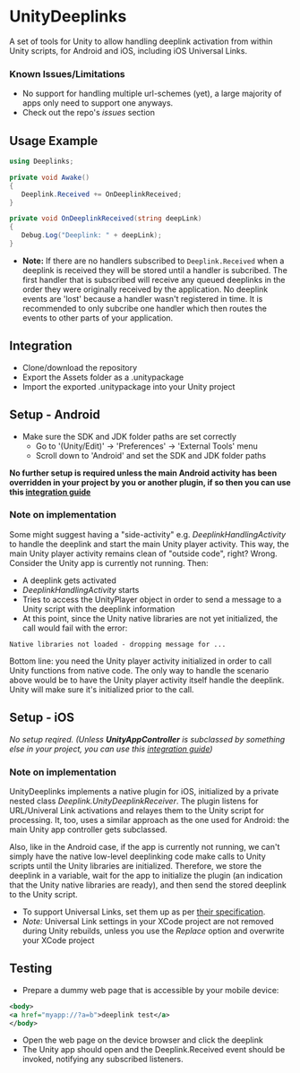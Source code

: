 # UnityDeeplinks
A set of tools for Unity to allow handling deeplink activation from within Unity scripts, for Android and iOS, including iOS Universal Links.
### Known Issues/Limitations
* No support for handling multiple url-schemes (yet), a large majority of apps only need to support one anyways.
* Check out the repo's *issues* section
## Usage Example
 ```cs
 using Deeplinks;
 
 private void Awake() 
 {
    Deeplink.Received += OnDeeplinkReceived;
 }
 
 private void OnDeeplinkReceived(string deepLink)
 {
    Debug.Log("Deeplink: " + deepLink);
 }
 ```
 * **Note:** If there are no handlers subscribed to `Deeplink.Received` when a deeplink is received they will be stored until a handler is subcribed. The first handler that is subscribed will receive any queued deeplinks in the order they were originally received by the application. No deeplink events are 'lost' because a handler wasn't registered in time. It is recommended to only subcribe one handler which then routes the events to other parts of your application. 
## Integration
* Clone/download the repository
* Export the Assets folder as a .unitypackage
* Import the exported .unitypackage into your Unity project

## Setup - Android
* Make sure the SDK and JDK folder paths are set correctly
  * Go to '(Unity/Edit)' -> 'Preferences' -> 'External Tools' menu
  * Scroll down to 'Android' and set the SDK and JDK folder paths

**No further setup is required unless the main Android activity has been overridden in your project by you or another plugin, if so then you can use this [integration guide](../master/IntegrationGuides.md)**

### Note on implementation
Some might suggest having a "side-activity" e.g. _DeeplinkHandlingActivity_ to handle the deeplink and start the main Unity player activity. This way, the main Unity player activity remains clean of "outside code", right? Wrong. Consider the Unity app is currently not running. Then:
* A deeplink gets activated
* _DeeplinkHandlingActivity_ starts
* Tries to access the UnityPlayer object in order to send a message to a Unity script with the deeplink information
* At this point, since the Unity native libraries are not yet initialized, the call would fail with the error:
 ```
 Native libraries not loaded - dropping message for ...
 ```
Bottom line: you need the Unity player activity initialized in order to call Unity functions from native code. The only way to handle the scenario above would be to have the Unity player activity itself handle the deeplink. Unity will make sure it's initialized prior to the call.

## Setup - iOS
_No setup reqired. (Unless **UnityAppController** is subclassed by something else in your project, you can use this [integration guide](../master/IntegrationGuides.md))_

### Note on implementation
UnityDeeplinks implements a native plugin for iOS, initialized by a private nested class *Deeplink.UnityDeeplinkReceiver*. The plugin listens for URL/Univeral Link activations and relayes them to the Unity script for processing. It, too, uses a similar approach as the one used for Android: the main Unity app controller gets subclassed.

Also, like in the Android case, if the app is currently not running, we can't simply have the native low-level deeplinking code make calls to Unity scripts until the Unity libraries are initialized. Therefore, we store the deeplink in a variable, wait for the app to initialize the plugin (an indication that the Unity native libraries are ready), and then send the stored deeplink to the Unity script.

+ To support Universal Links, set them up as per [their specification](https://developer.apple.com/library/content/documentation/General/Conceptual/AppSearch/UniversalLinks.html). 
+ *Note:* Universal Link settings in your XCode project are not removed during Unity rebuilds, unless you use the *Replace* option and overwrite your XCode project

## Testing

* Prepare a dummy web page that is accessible by your mobile device:

 ```xml
 <body>
 <a href="myapp://?a=b">deeplink test</a>
 </body>
 ```

* Open the web page on the device browser and click the deeplink
* The Unity app should open and the Deeplink.Received event should be invoked, notifying any subscribed listeners.
